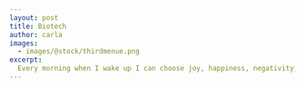 ```yaml
---
layout: post
title: Biotech
author: carla
images:
  - images/@stock/thirdmenue.png
excerpt:
  Every morning when I wake up I can choose joy, happiness, negativity, pain... To feel the freedom that comes from being able to continue to make mistakes and choices.
---
```

